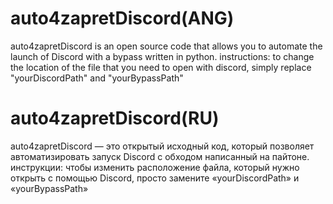 # auto4zapretDiscord(ANG)
auto4zapretDiscord is an open source code that allows you to automate the launch of Discord with a bypass written in python.
instructions:
to change the location of the file that you need to open with discord, simply replace "yourDiscordPath" and "yourBypassPath"



# auto4zapretDiscord(RU)
auto4zapretDiscord — это открытый исходный код, который позволяет автоматизировать запуск Discord с обходом написанный на пайтоне.
инструкции:
чтобы изменить расположение файла, который нужно открыть с помощью Discord, просто замените «yourDiscordPath» и «yourBypassPath»
